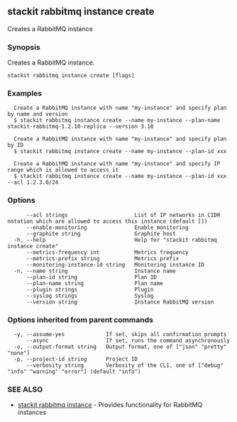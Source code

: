 ## stackit rabbitmq instance create

Creates a RabbitMQ instance

### Synopsis

Creates a RabbitMQ instance.

```
stackit rabbitmq instance create [flags]
```

### Examples

```
  Create a RabbitMQ instance with name "my-instance" and specify plan by name and version
  $ stackit rabbitmq instance create --name my-instance --plan-name stackit-rabbitmq-1.2.10-replica --version 3.10

  Create a RabbitMQ instance with name "my-instance" and specify plan by ID
  $ stackit rabbitmq instance create --name my-instance --plan-id xxx

  Create a RabbitMQ instance with name "my-instance" and specify IP range which is allowed to access it
  $ stackit rabbitmq instance create --name my-instance --plan-id xxx --acl 1.2.3.0/24
```

### Options

```
      --acl strings                     List of IP networks in CIDR notation which are allowed to access this instance (default [])
      --enable-monitoring               Enable monitoring
      --graphite string                 Graphite host
  -h, --help                            Help for "stackit rabbitmq instance create"
      --metrics-frequency int           Metrics frequency
      --metrics-prefix string           Metrics prefix
      --monitoring-instance-id string   Monitoring instance ID
  -n, --name string                     Instance name
      --plan-id string                  Plan ID
      --plan-name string                Plan name
      --plugin strings                  Plugin
      --syslog strings                  Syslog
      --version string                  Instance RabbitMQ version
```

### Options inherited from parent commands

```
  -y, --assume-yes             If set, skips all confirmation prompts
      --async                  If set, runs the command asynchronously
  -o, --output-format string   Output format, one of ["json" "pretty" "none"]
  -p, --project-id string      Project ID
      --verbosity string       Verbosity of the CLI, one of ["debug" "info" "warning" "error"] (default "info")
```

### SEE ALSO

* [stackit rabbitmq instance](./stackit_rabbitmq_instance.md)	 - Provides functionality for RabbitMQ instances

